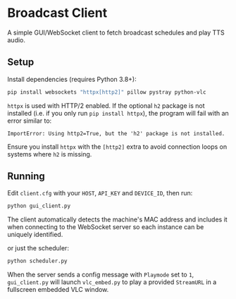 # Broadcast Client

A simple GUI/WebSocket client to fetch broadcast schedules and play TTS audio.

## Setup

Install dependencies (requires Python 3.8+):

```bash
pip install websockets "httpx[http2]" pillow pystray python-vlc
```

`httpx` is used with HTTP/2 enabled. If the optional `h2` package is not installed
(i.e. if you only run `pip install httpx`), the program will fail with an error
similar to:

```
ImportError: Using http2=True, but the 'h2' package is not installed.
```

Ensure you install `httpx` with the `[http2]` extra to avoid connection loops on
systems where `h2` is missing.

## Running

Edit `client.cfg` with your `HOST`, `API_KEY` and `DEVICE_ID`, then run:

```bash
python gui_client.py
```

The client automatically detects the machine's MAC address and includes it when
connecting to the WebSocket server so each instance can be uniquely
identified.

or just the scheduler:

```bash
python scheduler.py
```

When the server sends a config message with `Playmode` set to `1`,
`gui_client.py` will launch `vlc_embed.py` to play a provided `StreamURL`
in a fullscreen embedded VLC window.
